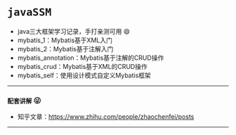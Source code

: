# `javaSSM`
- java三大框架学习记录，手打亲测可用 :smile:
- mybatis_1：Mybatis基于XML入门
- mybatis_2：Mybatis基于注解入门
- mybatis_annotation：Mybatis基于注解的CRUD操作
- mybatis_crud：Mybatis基于XML的CRUD操作
- mybatis_self：使用设计模式自定义Mybatis框架
---
### `配套讲解` :stuck_out_tongue_winking_eye:
* 知乎文章：https://www.zhihu.com/people/zhaochenfei/posts
---